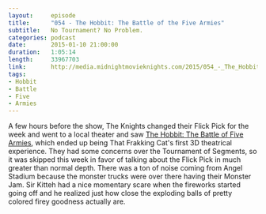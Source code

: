 ```yaml
---
layout:     episode
title:      "054 - The Hobbit: The Battle of the Five Armies"
subtitle:   No Tournament? No Problem.
categories: podcast
date:       2015-01-10 21:00:00
duration:   1:05:14
length:     33967703
link:       http://media.midnightmovieknights.com/2015/054_-_The_Hobbit_-_The_Battle_of_the_Five_Armies.m4a
tags:
- Hobbit
- Battle
- Five
- Armies
---
```

A few hours before the show, The Knights changed their Flick Pick for the week and went to a local theater and saw [The Hobbit: The Battle of Five Armies](http://www.imdb.com/title/tt2310332/), which ended up being That Frakking Cat's first 3D theatrical experience. They had some concerns over the Tournament of Segments, so it was skipped this week in favor of talking about the Flick Pick in much greater than normal depth. There was a ton of noise coming from Angel Stadium because the monster trucks were over there having their Monster Jam. Sir Kitteh had a nice momentary scare when the fireworks started going off and he realized just how close the exploding balls of pretty colored firey goodness actually are.
